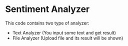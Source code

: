 # Sentiment Analyzer
This code contains two type of analyzer:
- Text Analyzer (You input some text and get result)
- File Analyzer (Upload file and its result will be shown)

